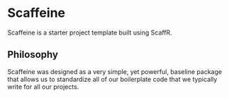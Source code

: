 Scaffeine
=========

Scaffeine is a starter project template built using ScaffR.

Philosophy
-----
Scaffeine was designed as a very simple, yet powerful, baseline package that allows us to standardize all of our boilerplate code that we typically write for all our projects.